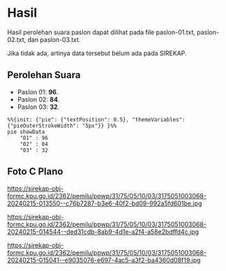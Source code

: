 # Hasil

Hasil perolehan suara paslon dapat dilihat pada file paslon-01.txt, paslon-02.txt, dan paslon-03.txt.

Jika tidak ada, artinya data tersebut belum ada pada SIREKAP.

## Perolehan Suara

 * Paslon 01: **96**.
 * Paslon 02: **84**.
 * Paslon 03: **32**.

```mermaid
%%{init: {"pie": {"textPosition": 0.5}, "themeVariables": {"pieOuterStrokeWidth": "5px"}} }%%
pie showData
    "01" : 96
    "02" : 84
    "03" : 32
```
## Foto C Plano

https://sirekap-obj-formc.kpu.go.id/2362/pemilu/ppwp/31/75/05/10/03/3175051003068-20240215-013550--c76b7287-b3e6-40f2-bd09-992a5fd601be.jpg

https://sirekap-obj-formc.kpu.go.id/2362/pemilu/ppwp/31/75/05/10/03/3175051003068-20240215-014544--ded31cdb-8ab9-4d1e-a2f4-a58e2bdffd4c.jpg

https://sirekap-obj-formc.kpu.go.id/2362/pemilu/ppwp/31/75/05/10/03/3175051003068-20240215-015041--e9035076-e697-4ac5-a3f2-ba4360d08f19.jpg
